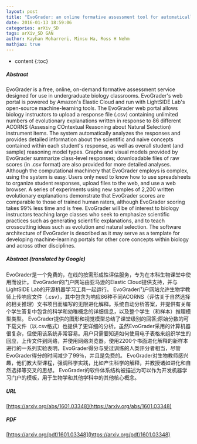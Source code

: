 ```yaml
---
layout: post
title: "EvoGrader: an online formative assessment tool for automatically evaluating written evolutionary explanations"
date: 2016-01-13 18:59:06
categories: arXiv_SD
tags: arXiv_SD GAN
author: Kayhan Moharreri, Minsu Ha, Ross H Nehm
mathjax: true
---
```


* content
{:toc}

##### Abstract
EvoGrader is a free, online, on-demand formative assessment service designed for use in undergraduate biology classrooms. EvoGrader's web portal is powered by Amazon's Elastic Cloud and run with LightSIDE Lab's open-source machine-learning tools. The EvoGrader web portal allows biology instructors to upload a response file (.csv) containing unlimited numbers of evolutionary explanations written in response to 86 different ACORNS (Assessing COntextual Reasoning about Natural Selection) instrument items. The system automatically analyzes the responses and provides detailed information about the scientific and naive concepts contained within each student's response, as well as overall student (and sample) reasoning model types. Graphs and visual models provided by EvoGrader summarize class-level responses; downloadable files of raw scores (in .csv format) are also provided for more detailed analyses. Although the computational machinery that EvoGrader employs is complex, using the system is easy. Users only need to know how to use spreadsheets to organize student responses, upload files to the web, and use a web browser. A series of experiments using new samples of 2,200 written evolutionary explanations demonstrate that EvoGrader scores are comparable to those of trained human raters, although EvoGrader scoring takes 99% less time and is free. EvoGrader will be of interest to biology instructors teaching large classes who seek to emphasize scientific practices such as generating scientific explanations, and to teach crosscutting ideas such as evolution and natural selection. The software architecture of EvoGrader is described as it may serve as a template for developing machine-learning portals for other core concepts within biology and across other disciplines.

##### Abstract (translated by Google)
EvoGrader是一个免费的，在线的按需形成性评估服务，专为在本科生物课堂中使用而设计。 EvoGrader的门户网站由亚马逊的Elastic Cloud提供支持，并与LightSIDE Lab的开源机器学习工具一起运行。 EvoGrader门户网站允许生物学教师上传响应文件（.csv），其中包含为响应86种不同ACORNS（评估关于自然选择的相关推理）文书项目而编写的无限进化解释。系统自动分析答案，并提供有关每个学生答复中包含的科学和幼稚概念的详细信息，以及整个学生（和样本）推理模型类型。 EvoGrader提供的图形和视觉模型总结了课堂级别的回答;原始分数的可下载文件（以.csv格式）也提供了更详细的分析。虽然EvoGrader采用的计算机器很复杂，但使用该系统非常容易。用户只需要知道如何使用电子表格来组织学生的回应，上传文件到网络，并使用网络浏览器。使用2200个书面进化解释的新样本进行的一系列实验表明，EvoGrader得分与受过训练的人类评分者相当，尽管EvoGrader得分的时间减少了99％，并且是免费的。 EvoGrader对生物教师感兴趣，他们教大型课程，强调科学实践，比如产生科学的解释，并教授诸如进化和自然选择等交叉的思想。 EvoGrader的软件体系结构被描述为可以作为开发机器学习门户的模板，用于生物学和其他学科中的其他核心概念。

##### URL
[https://arxiv.org/abs/1601.03348](https://arxiv.org/abs/1601.03348)

##### PDF
[https://arxiv.org/pdf/1601.03348](https://arxiv.org/pdf/1601.03348)

